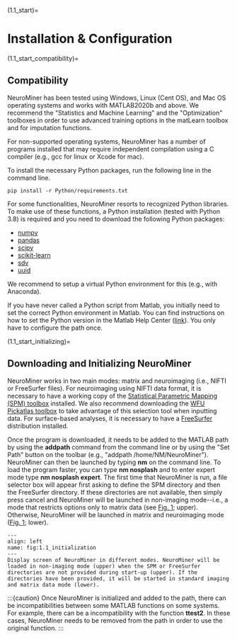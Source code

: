 (1.1_start)=
# Installation & Configuration

(1.1_start_compatibility)=
## Compatibility

NeuroMiner has been tested using Windows, Linux (Cent OS), and Mac OS
operating systems and works with MATLAB2020b and above. We recommend the
\"Statistics and Machine Learning\" and the \"Optimization\" toolboxes
in order to use advanced training options in the matLearn toolbox and
for imputation functions.

For non-supported operating systems, NeuroMiner has a number of programs
installed that may require independent compilation using a C compiler
(e.g., gcc for linux or Xcode for mac).

To install the necessary Python packages, run the following line in the command line.

```
pip install -r Python/requirements.txt
```

For some functionalities, NeuroMiner resorts to recognized Python
libraries. To make use of these functions, a Python installation (tested with Python 3.8) is
required and you need to download the following Python packages:
- [numpy](https://numpy.org)
- [pandas](https://pandas.pydata.org)
- [scipy](https://scipy.org)
- [scikit-learn](https://scikit-learn.org/stable/)
- [sdv](https://sdv.dev)
- [uuid](https://pypi.org/project/uuid/)

We recommend to setup a virtual Python environment for this (e.g., with Anaconda).

If you have never called a Python script from Matlab, you
initially need to set the correct Python environment in Matlab. You can
find instructions on how to set the Python version in the Matlab Help
Center
([link](https://de.mathworks.com/help/matlab/matlab_external/install-supported-python-implementation.html)).
You only have to configure the path once.

(1.1_start_initializing)=
## Downloading and Initializing NeuroMiner

NeuroMiner works in two main modes: matrix and neuroimaging (i.e., NIFTI or FreeSurfer files). For neuroimaging using NIFTI data format, it is necessary to have a working copy of the [Statistical Parametric Mapping (SPM) toolbox](http://www.fil.ion.ucl.ac.uk/spm/software/download/) installed. We
also recommend downloading the [WFU Pickatlas toolbox](https://www.nitrc.org/projects/wfu_pickatlas/) to take advantage of this selection tool when inputting data. For surface-based analyses, it
is necessary to have a [FreeSurfer](https://surfer.nmr.mgh.harvard.edu/fswiki/DownloadAndInstall) distribution installed.

Once the program is downloaded, it needs to be added to the MATLAB path by using the **addpath** command from the command line or by using the "Set Path" button on the toolbar (e.g., "addpath
/home/NM/NeuroMiner"). NeuroMiner can then be launched by typing **nm** on the command line. To load the program faster, you can type **nm nosplash** and to enter expert mode type **nm nosplash expert**. The first time that NeuroMiner is run, a file selector box will appear first asking to define the SPM directory and then the FreeSurfer directory. If these directories are not available, then simply press cancel and NeuroMiner will be launched in non-imaging mode--i.e., a mode that restricts options only to matrix data (see [Fig. 1](fig:1.1_initialization); upper). Otherwise, NeuroMiner will be launched in matrix and neuroimaging mode ([Fig. 1](fig:1.1_initialization); lower).

```{figure} Images/initialisation_imaging-nonimaging.png
---
align: left
name: fig:1.1_initialization
---
Display screen of NeuroMiner in different modes. NeuroMiner will be loaded in non-imaging mode (upper) when the SPM or FreeSurfer directories are not provided during start-up (upper). If the directories have been provided, it will be started in standard imaging and matrix data mode (lower).
```

:::{caution}
Once NeuroMiner is initialized and added to the path, there can be incompatibilities between some MATLAB functions on some systems. For example, there can be a incompatibility with the function
**ttest2**. In these cases, NeuroMiner needs to be removed from the path in order to use the original function.
:::
